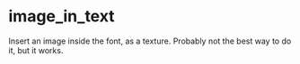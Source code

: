 image_in_text
=============

Insert an image inside the font, as a texture. Probably not the best way to do it, but it works.
